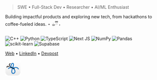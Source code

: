 > SWE • Full-Stack Dev • Researcher • AI/ML Enthusiast

Building impactful products and exploring new tech, from hackathons to coffee-fueled ideas. ⋆ ☕︎ྀི ˖

<!-- #### TECH STACK -->
![C++](https://img.shields.io/badge/c++-%2300599C.svg?style=for-the-badge&logo=c%2B%2B&logoColor=white) ![Python](https://img.shields.io/badge/python-3670A0?style=for-the-badge&logo=python&logoColor=ffdd54) ![TypeScript](https://img.shields.io/badge/typescript-%23007ACC.svg?style=for-the-badge&logo=typescript&logoColor=white) ![Next JS](https://img.shields.io/badge/Next-black?style=for-the-badge&logo=next.js&logoColor=white) ![NumPy](https://img.shields.io/badge/numpy-%23013243.svg?style=for-the-badge&logo=numpy&logoColor=white) ![Pandas](https://img.shields.io/badge/pandas-%23150458.svg?style=for-the-badge&logo=pandas&logoColor=white) ![scikit-learn](https://img.shields.io/badge/scikit--learn-%23F7931E.svg?style=for-the-badge&logo=scikit-learn&logoColor=white) ![Supabase](https://img.shields.io/badge/Supabase-3ECF8E?style=for-the-badge&logo=supabase&logoColor=white)

<!-- #### QUICK LINKS -->
[Web](https://aureliasindhu.com/) • [LinkedIn](https://www.linkedin.com/in/aurelia-sindhunirmala/) • [Devpost](https://devpost.com/AureliaSindhu)

<!-- <img src="https://github.com/user-attachments/assets/a1886660-d9e1-41b6-9056-3462d1bdd6b0"  width="50" height="50"/> -->

<picture>
  <source media="(prefers-color-scheme: dark)" srcset="favicon-dark.png">
  <source media="(prefers-color-scheme: light)" srcset="favicon-light.png">
  <img src="favicon-light.png" width="50" height="50"/>
</picture>